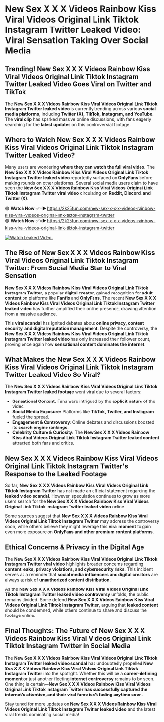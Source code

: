 # New Sex X X X Videos Rainbow Kiss Viral Videos Original Link Tiktok Instagram Twitter Leaked Video: Viral Sensation Taking Over Social Media

## **Trending! New Sex X X X Videos Rainbow Kiss Viral Videos Original Link Tiktok Instagram Twitter Leaked Video Goes Viral on Twitter and TikTok**
The **New Sex X X X Videos Rainbow Kiss Viral Videos Original Link Tiktok Instagram Twitter leaked video** is currently trending across various **social media platforms**, including **Twitter (X), TikTok, Instagram, and YouTube**. The **viral clip** has sparked massive online discussions, with fans eagerly searching for the **latest updates** on this controversial footage.

## **Where to Watch New Sex X X X Videos Rainbow Kiss Viral Videos Original Link Tiktok Instagram Twitter Leaked Video?**
Many users are wondering **where they can watch the full viral video**. The **New Sex X X X Videos Rainbow Kiss Viral Videos Original Link Tiktok Instagram Twitter leaked video** reportedly surfaced on **OnlyFans** before making rounds on other platforms. Several social media users claim to have seen the **New Sex X X X Videos Rainbow Kiss Viral Videos Original Link Tiktok Instagram Twitter viral video** circulating on **Reddit, Discord, and Twitter (X).**

🟢 **Watch Now** ✅=► https://2k25fun.com/new-sex-x-x-x-videos-rainbow-kiss-viral-videos-original-link-tiktok-instagram-twitter  
🟢 **Watch Now** ✅=► https://2k25fun.com/new-sex-x-x-x-videos-rainbow-kiss-viral-videos-original-link-tiktok-instagram-twitter  

[![Watch Leaked Video.](https://miro.medium.com/v2/resize:fit:828/format:webp/1*cilzJN44JGOrTw9NJCrNHA.gif "Watch Leaked Video")](https://2k25fun.com/new-sex-x-x-x-videos-rainbow-kiss-viral-videos-original-link-tiktok-instagram-twitter)

## **The Rise of New Sex X X X Videos Rainbow Kiss Viral Videos Original Link Tiktok Instagram Twitter: From Social Media Star to Viral Sensation**
**New Sex X X X Videos Rainbow Kiss Viral Videos Original Link Tiktok Instagram Twitter**, a popular **digital creator**, gained recognition for **adult content** on platforms like **Fanfix** and **OnlyFans**. The recent **New Sex X X X Videos Rainbow Kiss Viral Videos Original Link Tiktok Instagram Twitter leaked video** has further amplified their online presence, drawing attention from a massive audience.

This **viral scandal** has ignited debates about **online privacy, content security, and digital reputation management**. Despite the controversy, the **New Sex X X X Videos Rainbow Kiss Viral Videos Original Link Tiktok Instagram Twitter leaked video** has only increased their follower count, proving once again how **sensational content dominates the internet**.

## **What Makes the New Sex X X X Videos Rainbow Kiss Viral Videos Original Link Tiktok Instagram Twitter Leaked Video So Viral?**
The **New Sex X X X Videos Rainbow Kiss Viral Videos Original Link Tiktok Instagram Twitter leaked footage** went viral due to several factors:
- **Sensational Content:** Fans were intrigued by the **explicit nature** of the video.
- **Social Media Exposure:** Platforms like **TikTok, Twitter, and Instagram** fueled the spread.
- **Engagement & Controversy:** Online debates and discussions boosted its **search engine rankings**.
- **Celebrity Culture & Curiosity:** The **New Sex X X X Videos Rainbow Kiss Viral Videos Original Link Tiktok Instagram Twitter leaked content** attracted both fans and critics.

## **New Sex X X X Videos Rainbow Kiss Viral Videos Original Link Tiktok Instagram Twitter's Response to the Leaked Footage**
So far, **New Sex X X X Videos Rainbow Kiss Viral Videos Original Link Tiktok Instagram Twitter** has not made an official statement regarding the **leaked video scandal**. However, speculation continues to grow as more users search for the **New Sex X X X Videos Rainbow Kiss Viral Videos Original Link Tiktok Instagram Twitter leaked video** online.

Some sources suggest that **New Sex X X X Videos Rainbow Kiss Viral Videos Original Link Tiktok Instagram Twitter** may address the controversy soon, while others believe they might leverage this **viral moment** to gain even more exposure on **OnlyFans and other premium content platforms**.

## **Ethical Concerns & Privacy in the Digital Age**
The **New Sex X X X Videos Rainbow Kiss Viral Videos Original Link Tiktok Instagram Twitter viral video** highlights broader concerns regarding **content leaks, privacy violations, and cybersecurity risks**. This incident serves as a reminder that **social media influencers and digital creators** are always at risk of **unauthorized content distribution**.

As the **New Sex X X X Videos Rainbow Kiss Viral Videos Original Link Tiktok Instagram Twitter leaked video controversy** unfolds, the public remains divided. Some defend **New Sex X X X Videos Rainbow Kiss Viral Videos Original Link Tiktok Instagram Twitter**, arguing that **leaked content** should be condemned, while others continue to share and discuss the footage online.

## **Final Thoughts: The Future of New Sex X X X Videos Rainbow Kiss Viral Videos Original Link Tiktok Instagram Twitter in Social Media**
The **New Sex X X X Videos Rainbow Kiss Viral Videos Original Link Tiktok Instagram Twitter leaked video scandal** has undoubtedly propelled **New Sex X X X Videos Rainbow Kiss Viral Videos Original Link Tiktok Instagram Twitter** into the spotlight. Whether this will be a **career-defining moment** or just another fleeting **internet controversy** remains to be seen. One thing is certain—**New Sex X X X Videos Rainbow Kiss Viral Videos Original Link Tiktok Instagram Twitter has successfully captured the internet's attention, and their viral fame isn't fading anytime soon.**

Stay tuned for more updates on **New Sex X X X Videos Rainbow Kiss Viral Videos Original Link Tiktok Instagram Twitter leaked video** and the latest viral trends dominating social media!